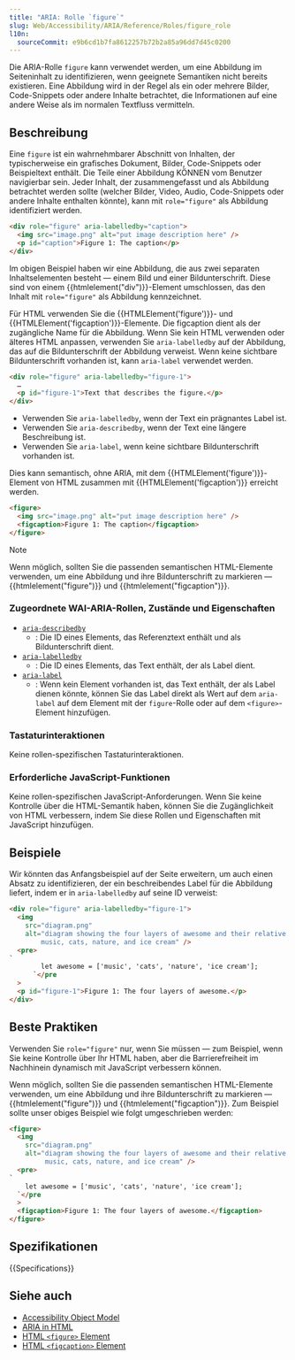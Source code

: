 ```yaml
---
title: "ARIA: Rolle `figure`"
slug: Web/Accessibility/ARIA/Reference/Roles/figure_role
l10n:
  sourceCommit: e9b6cd1b7fa8612257b72b2a85a96dd7d45c0200
---
```


Die ARIA-Rolle `figure` kann verwendet werden, um eine Abbildung im Seiteninhalt zu identifizieren, wenn geeignete Semantiken nicht bereits existieren. Eine Abbildung wird in der Regel als ein oder mehrere Bilder, Code-Snippets oder andere Inhalte betrachtet, die Informationen auf eine andere Weise als im normalen Textfluss vermitteln.

## Beschreibung

Eine `figure` ist ein wahrnehmbarer Abschnitt von Inhalten, der typischerweise ein grafisches Dokument, Bilder, Code-Snippets oder Beispieltext enthält. Die Teile einer Abbildung KÖNNEN vom Benutzer navigierbar sein. Jeder Inhalt, der zusammengefasst und als Abbildung betrachtet werden sollte (welcher Bilder, Video, Audio, Code-Snippets oder andere Inhalte enthalten könnte), kann mit `role="figure"` als Abbildung identifiziert werden.

```html
<div role="figure" aria-labelledby="caption">
  <img src="image.png" alt="put image description here" />
  <p id="caption">Figure 1: The caption</p>
</div>
```

Im obigen Beispiel haben wir eine Abbildung, die aus zwei separaten Inhaltselementen besteht — einem Bild und einer Bildunterschrift. Diese sind von einem {{htmlelement("div")}}-Element umschlossen, das den Inhalt mit `role="figure"` als Abbildung kennzeichnet.

Für HTML verwenden Sie die {{HTMLElement('figure')}}- und {{HTMLElement('figcaption')}}-Elemente. Die figcaption dient als der zugängliche Name für die Abbildung. Wenn Sie kein HTML verwenden oder älteres HTML anpassen, verwenden Sie `aria-labelledby` auf der Abbildung, das auf die Bildunterschrift der Abbildung verweist. Wenn keine sichtbare Bildunterschrift vorhanden ist, kann `aria-label` verwendet werden.

```html
<div role="figure" aria-labelledby="figure-1">
  …
  <p id="figure-1">Text that describes the figure.</p>
</div>
```

- Verwenden Sie `aria-labelledby`, wenn der Text ein prägnantes Label ist.
- Verwenden Sie `aria-describedby`, wenn der Text eine längere Beschreibung ist.
- Verwenden Sie `aria-label`, wenn keine sichtbare Bildunterschrift vorhanden ist.

Dies kann semantisch, ohne ARIA, mit dem {{HTMLElement('figure')}}-Element von HTML zusammen mit {{HTMLElement('figcaption')}} erreicht werden.

```html
<figure>
  <img src="image.png" alt="put image description here" />
  <figcaption>Figure 1: The caption</figcaption>
</figure>
```

> [!NOTE]
> Wenn möglich, sollten Sie die passenden semantischen HTML-Elemente verwenden, um eine Abbildung und ihre Bildunterschrift zu markieren — {{htmlelement("figure")}} und {{htmlelement("figcaption")}}.

### Zugeordnete WAI-ARIA-Rollen, Zustände und Eigenschaften

- [`aria-describedby`](/de/docs/Web/Accessibility/ARIA/Reference/Attributes/aria-describedby)
  - : Die ID eines Elements, das Referenztext enthält und als Bildunterschrift dient.
- [`aria-labelledby`](/de/docs/Web/Accessibility/ARIA/Reference/Attributes/aria-labelledby)
  - : Die ID eines Elements, das Text enthält, der als Label dient.
- [`aria-label`](/de/docs/Web/Accessibility/ARIA/Reference/Attributes/aria-label)
  - : Wenn kein Element vorhanden ist, das Text enthält, der als Label dienen könnte, können Sie das Label direkt als Wert auf dem `aria-label` auf dem Element mit der `figure`-Rolle oder auf dem `<figure>`-Element hinzufügen.

### Tastaturinteraktionen

Keine rollen-spezifischen Tastaturinteraktionen.

### Erforderliche JavaScript-Funktionen

Keine rollen-spezifischen JavaScript-Anforderungen. Wenn Sie keine Kontrolle über die HTML-Semantik haben, können Sie die Zugänglichkeit von HTML verbessern, indem Sie diese Rollen und Eigenschaften mit JavaScript hinzufügen.

## Beispiele

Wir könnten das Anfangsbeispiel auf der Seite erweitern, um auch einen Absatz zu identifizieren, der ein beschreibendes Label für die Abbildung liefert, indem er in `aria-labelledby` auf seine ID verweist:

```html
<div role="figure" aria-labelledby="figure-1">
  <img
    src="diagram.png"
    alt="diagram showing the four layers of awesome and their relative priority order —
        music, cats, nature, and ice cream" />
  <pre>
`
        let awesome = ['music', 'cats', 'nature', 'ice cream'];
      `</pre
  >
  <p id="figure-1">Figure 1: The four layers of awesome.</p>
</div>
```

## Beste Praktiken

Verwenden Sie `role="figure"` nur, wenn Sie müssen — zum Beispiel, wenn Sie keine Kontrolle über Ihr HTML haben, aber die Barrierefreiheit im Nachhinein dynamisch mit JavaScript verbessern können.

Wenn möglich, sollten Sie die passenden semantischen HTML-Elemente verwenden, um eine Abbildung und ihre Bildunterschrift zu markieren — {{htmlelement("figure")}} und {{htmlelement("figcaption")}}. Zum Beispiel sollte unser obiges Beispiel wie folgt umgeschrieben werden:

```html
<figure>
  <img
    src="diagram.png"
    alt="diagram showing the four layers of awesome and their relative priority order —
         music, cats, nature, and ice cream" />
  <pre>
`
    let awesome = ['music', 'cats', 'nature', 'ice cream'];
  `</pre
  >
  <figcaption>Figure 1: The four layers of awesome.</figcaption>
</figure>
```

## Spezifikationen

{{Specifications}}

## Siehe auch

- [Accessibility Object Model](https://wicg.github.io/aom/spec/)
- [ARIA in HTML](https://w3c.github.io/html-aria/)
- [HTML `<figure>` Element](/de/docs/Web/HTML/Reference/Elements/figure)
- [HTML `<figcaption>` Element](/de/docs/Web/HTML/Reference/Elements/figcaption)
